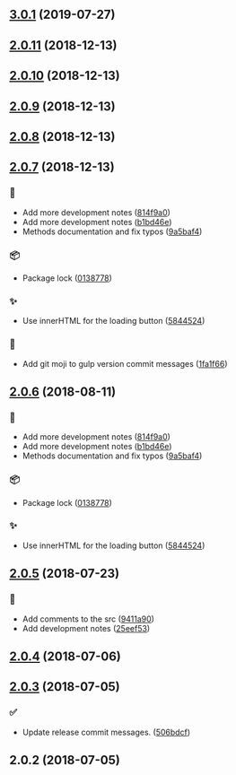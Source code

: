 ## [3.0.1](https://github.com/Elkfox/Ajaxinate/compare/2.0.11...3.0.1) (2019-07-27)




## [2.0.11](https://github.com/Elkfox/Ajaxinate/compare/2.0.10...2.0.11) (2018-12-13)




## [2.0.10](https://github.com/Elkfox/Ajaxinate/compare/2.0.9...2.0.10) (2018-12-13)




## [2.0.9](https://github.com/Elkfox/Ajaxinate/compare/2.0.8...2.0.9) (2018-12-13)




## [2.0.8](https://github.com/Elkfox/Ajaxinate/compare/2.0.7...2.0.8) (2018-12-13)




## [2.0.7](https://github.com/Elkfox/Ajaxinate/compare/2.0.5...2.0.7) (2018-12-13)


### :memo:

* Add more development notes ([814f9a0](https://github.com/Elkfox/Ajaxinate/commit/814f9a0))
* Add more development notes ([b1bd46e](https://github.com/Elkfox/Ajaxinate/commit/b1bd46e))
* Methods documentation and fix typos ([9a5baf4](https://github.com/Elkfox/Ajaxinate/commit/9a5baf4))

### :package:

* Package lock ([0138778](https://github.com/Elkfox/Ajaxinate/commit/0138778))

### :sparkles:

* Use innerHTML for the loading button ([5844524](https://github.com/Elkfox/Ajaxinate/commit/5844524))

### :tropical_drink:

* Add git moji to gulp version commit messages ([1fa1f66](https://github.com/Elkfox/Ajaxinate/commit/1fa1f66))



## [2.0.6](https://github.com/Elkfox/Ajaxinate/compare/2.0.5...2.0.6) (2018-08-11)


### :memo:

* Add more development notes ([814f9a0](https://github.com/Elkfox/Ajaxinate/commit/814f9a0))
* Add more development notes ([b1bd46e](https://github.com/Elkfox/Ajaxinate/commit/b1bd46e))
* Methods documentation and fix typos ([9a5baf4](https://github.com/Elkfox/Ajaxinate/commit/9a5baf4))

### :package:

* Package lock ([0138778](https://github.com/Elkfox/Ajaxinate/commit/0138778))

### :sparkles:

* Use innerHTML for the loading button ([5844524](https://github.com/Elkfox/Ajaxinate/commit/5844524))



## [2.0.5](https://github.com/Elkfox/Ajaxinate/compare/2.0.4...2.0.5) (2018-07-23)


### :memo:

* Add comments to the src ([9411a90](https://github.com/Elkfox/Ajaxinate/commit/9411a90))
* Add development notes ([25eef53](https://github.com/Elkfox/Ajaxinate/commit/25eef53))



## [2.0.4](https://github.com/Elkfox/Ajaxinate/compare/2.0.3...2.0.4) (2018-07-06)




## [2.0.3](https://github.com/Elkfox/Ajaxinate/compare/2.0.2...2.0.3) (2018-07-05)


### :white_check_mark:

* Update release commit messages. ([506bdcf](https://github.com/Elkfox/Ajaxinate/commit/506bdcf))



## 2.0.2 (2018-07-05)




